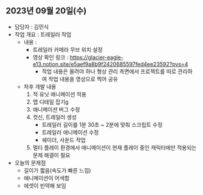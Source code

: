 ## 2023년 09월 20일(수)

- 담당자 : 김민식
- 작업 개요 : 트레일러 작업
    - 내용 : 
        - 트레일러 카메라 무브 위치 설정
        - 영상 확인 링크 : https://glacier-eagle-e13.notion.site/e5aef9a8b9f2420685597fed4ee23592?pvs=4
            - 작업 내용은 올려야 하나 형상 관리 측면에서 프로젝트를 따로 관리하여 작업 내용을 영상으로 찍어 공유
    - 차후 개발 내용 
        1. 적 유닛 애니메이션 적용
        2. 맵 디테일 잡기g
        3. 애니메이션 버그 수정
        4. 컷신, 트레일러 생성
            - 트레일러 길이를 1분 30초 ~ 2분에 맞춰 스크립트 수정
            - 트레일러 애니메이션 수정
            - 쉐이더, 사운드 작업
        5. 멀티 플레이 환경에서 애니메이션이 현재 플레이 중인 캐릭터에만 적용되는 문제 해결이 필요
- 오늘의 문제점
    - 길이가 짧음(속도가 빠른 느낌)
    - 애니메이션이 어색함
    - 에셋이 빈약해 보임